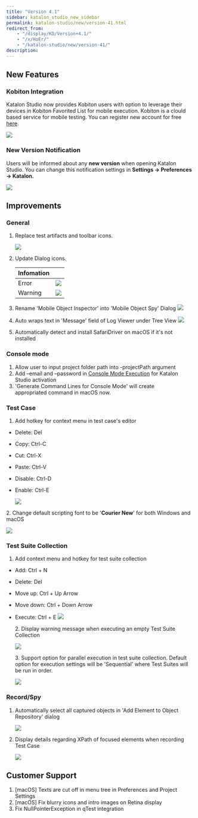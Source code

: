 ```yaml
---
title: "Version 4.1"
sidebar: katalon_studio_new_sidebar
permalink: katalon-studio/new/version-41.html
redirect_from:
    - "/display/KD/Version+4.1/"
    - "/x/HoEr/"
    - "/katalon-studio/new/version-41/"
description:
---
```

New Features
------------

### Kobiton Integration

Katalon Studio now provides Kobiton users with option to leverage their devices in Kobiton Favorited List for mobile execution. Kobiton is a clould based service for mobile testing. You can register new account for free [here](https://portal-test.kobiton.com/login).

![](../../images/katalon-studio/new/version-41/image2016-10-3-153A483A30.png)

### New Version Notification

Users will be informed about any **new version** when opening Katalon Studio. You can change this notification settings in **Settings -> Preferences -> Katalon.**

![](../../images/katalon-studio/new/version-41/image2016-10-3-153A393A56.png)

Improvements
------------

### General

1.  Replace test artifacts and toolbar icons.

    ![](../../images/katalon-studio/new/version-41/image2016-10-3-153A553A41.png)


2.  Update Dialog icons.

    | Infomation |  |
    | --- | --- |
    | Error | ![](../../images/katalon-studio/new/version-41/image2016-10-3-153A593A52.png) |
    | Warning | ![](../../images/katalon-studio/new/version-41/image2016-10-3-163A03A53.png) |

3.  Rename 'Mobile Object Inspector' into 'Mobile Object Spy' Dialog
    ![](../../images/katalon-studio/new/version-41/image2016-10-3-113A353A10.png)


4.  Auto wraps text in 'Message' field of Log Viewer under Tree View
    ![](../../images/katalon-studio/new/version-41/image2016-10-3-143A133A26.png)


5.  Automatically detect and install SafariDriver on macOS if it's not installed

### Console mode

1.  Allow user to input project folder path into -projectPath argument
2.  Add –email and –password in [Console Mode Execution](/display/KD/Console+Mode+Execution) for Katalon Studio activation
3.  'Generate Command Lines for Console Mode' will create appropriated command in macOS now.

### Test Case

1.  Add hotkey for context menu in test case's editor

*   Delete: Del
*   Copy: Ctrl-C
*   Cut: Ctrl-X
*   Paste: Ctrl-V
*   Disable: Ctrl-D
*   Enable: Ctrl-E

    ![](../../images/katalon-studio/new/version-41/image2016-10-3-123A403A8.png)

2\. Change default scripting font to be '**Courier New**' for both Windows and macOS

![](../../images/katalon-studio/new/version-41/image2016-10-2-163A453A23.png)

### Test Suite Collection

1.  Add context menu and hotkey for test suite collection

*   Add: Ctrl + N
*   Delete: Del
*   Move up: Ctrl + Up Arrow
*   Move down: Ctrl + Down Arrow
*   Execute: Ctrl + E
    ![](../../images/katalon-studio/new/version-41/image2016-10-3-123A403A34.png)

    2\. Display warning message when executing an empty Test Suite Collection

    ![](../../images/katalon-studio/new/version-41/image2016-10-3-173A83A45.png)

    3\. Support option for parallel execution in test suite collection. Default option for execution settings will be 'Sequential' where Test Suites will be run in order.

    ![](../../images/katalon-studio/new/version-41/image2016-10-3-143A143A23.png)

### Record/Spy

1.  Automatically select all captured objects in 'Add Element to Object Repository' dialog

    ![](../../images/katalon-studio/new/version-41/image2016-10-3-133A133A38.png)


2.  Display details regarding XPath of focused elements when recording Test Case

    ![](../../images/katalon-studio/new/version-41/image2016-10-3-123A423A55.png)

Customer Support
----------------

1.  \[macOS\] Texts are cut off in menu tree in Preferences and Project Settings
2.  \[macOS\] Fix blurry icons and intro images on Retina display
3.  Fix NullPointerException in qTest integration